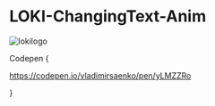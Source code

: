# LOKI-ChangingText-Anim
 
![lokilogo](https://user-images.githubusercontent.com/56477695/122377570-dcef7e80-cf6d-11eb-8675-aae20ecd1d43.gif)

Codepen {

https://codepen.io/vladimirsaenko/pen/yLMZZRo

}
